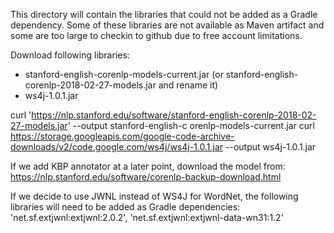 
This directory will contain the libraries that could not be added as a Gradle dependency.
Some of these libraries are not available as Maven artifact and some are too large to
checkin to github due to free account limitations. 

Download following libraries:
- stanford-english-corenlp-models-current.jar (or stanford-english-corenlp-2018-02-27-models.jar and rename it)
- ws4j-1.0.1.jar

curl 'https://nlp.stanford.edu/software/stanford-english-corenlp-2018-02-27-models.jar' --output stanford-english-c
orenlp-models-current.jar
curl https://storage.googleapis.com/google-code-archive-downloads/v2/code.google.com/ws4j/ws4j-1.0.1.jar --output ws4j-1.0.1.jar

If we add KBP annotator at a later point, download the model from:
https://nlp.stanford.edu/software/corenlp-backup-download.html

If we decide to use JWNL instead of WS4J for WordNet, the following libraries will need to be added as Gradle dependencies: 
'net.sf.extjwnl:extjwnl:2.0.2', 'net.sf.extjwnl:extjwnl-data-wn31:1.2'